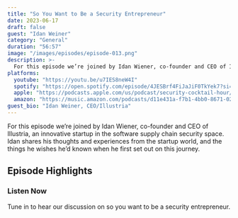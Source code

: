 ```yaml
---
title: "So You Want to Be a Security Entrepreneur"
date: 2023-06-17
draft: false
guest: "Idan Weiner"
category: "General"
duration: "56:57"
image: "/images/episodes/episode-013.png"
description: >-
  For this episode we’re joined by Idan Wiener, co-founder and CEO of Illustria, an innovative startup in the software supply chain security space. Idan shares his thoughts and experiences from the startup world, and the things he wishes he’d known when he first set out on this journey.
platforms:
  youtube: "https://youtu.be/u7IES8neW4I"
  spotify: "https://open.spotify.com/episode/4JESBrf4FiJaJiF0TkYek7?si=4e40e26320d846d7"
  apple: "https://podcasts.apple.com/us/podcast/security-cocktail-hour/id1679376200?i=1000617149312"
  amazon: "https://music.amazon.com/podcasts/d11e431a-f7b1-4bb0-8671-024afce9ade6/security-cocktail-hour"
guest_bio: "Idan Weiner, CEO/Illustria"
---
```


For this episode we’re joined by Idan Wiener, co-founder and CEO of Illustria, an innovative startup in the software supply chain security space. Idan shares his thoughts and experiences from the startup world, and the things he wishes he’d known when he first set out on this journey.

## Episode Highlights

### Listen Now

Tune in to hear our discussion on so you want to be a security entrepreneur.